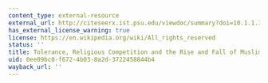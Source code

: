 ```yaml
---
content_type: external-resource
external_url: http://citeseerx.ist.psu.edu/viewdoc/summary?doi=10.1.1.153.3085
has_external_license_warning: true
license: https://en.wikipedia.org/wiki/All_rights_reserved
status: ''
title: Tolerance, Religious Competition and the Rise and Fall of Muslim Science
uid: 0ee09bc0-f672-4b03-8a2d-3722458844b4
wayback_url: ''
---
```

